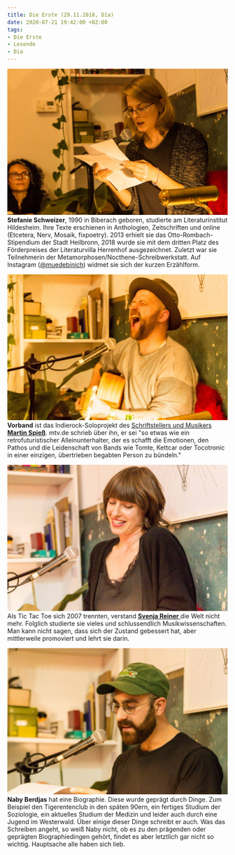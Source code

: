 ```yaml
---
title: Die Erste (29.11.2018, Día)
date: 2020-07-21 19:42:00 +02:00
tags:
- Die Erste
- Lesende
- Dia
---
```


![44136684_328855031001598_6870200029932421120_o.jpg](/uploads/44136684_328855031001598_6870200029932421120_o.jpg)**Stefanie Schweizer**, 1990 in Biberach geboren, studierte am Literaturinstitut Hildesheim. Ihre Texte erschienen in Anthologien, Zeitschriften und online (Etcetera, Nerv, Mosaik, fixpoetry). 2013 erhielt sie das Otto-Rombach-Stipendium der Stadt Heilbronn, 2018 wurde sie mit dem dritten Platz des Förderpreises der Literaturvilla Herrenhof ausgezeichnet. Zuletzt war sie Teilnehmerin der Metamorphosen/Nocthene-Schreibwerkstatt. Auf Instagram ([@muedebinich](https://www.instagram.com/muedebinich/)) widmet sie sich der kurzen Erzählform.

![44098146_328855297668238_3800396443156480000_o.jpg](/uploads/44098146_328855297668238_3800396443156480000_o.jpg)**Vorband** ist das Indierock-Soloprojekt des [Schriftstellers und Musikers ](http://www.martinspiess.com/)**[Martin Spieß](http://www.martinspiess.com/)**. mtv.de schrieb über ihn, er sei "so etwas wie ein retrofuturistischer Alleinunterhalter, der es schafft die Emotionen, den Pathos und die Leidenschaft von Bands wie Tomte, Kettcar oder Tocotronic in einer einzigen, übertrieben begabten Person zu bündeln."

![44255311_328855124334922_7196553579480481792_o.jpg](/uploads/44255311_328855124334922_7196553579480481792_o.jpg)Als Tic Tac Toe sich 2007 trennten, verstand **[Svenja Reiner](http://svenjareiner.de/)**[ ](http://svenjareiner.de/)die Welt nicht mehr. Folglich studierte sie vieles und schlussendlich Musikwissenschaften. Man kann nicht sagen, dass sich der Zustand gebessert hat, aber mittlerweile promoviert und lehrt sie darin.

![44131158_328855314334903_6320201683536183296_o.jpg](/uploads/44131158_328855314334903_6320201683536183296_o.jpg)**Naby Berdjas** hat eine Biographie. Diese wurde geprägt durch Dinge. Zum Beispiel den Tigerentenclub in den späten 90ern, ein fertiges Studium der Soziologie, ein aktuelles Studium der Medizin und leider auch durch eine Jugend im Westerwald. Über einige dieser Dinge schreibt er auch. Was das Schreiben angeht, so weiß Naby nicht, ob es zu den prägenden oder geprägten Biographiedingen gehört, findet es aber letztlich gar nicht so wichtig. Hauptsache alle haben sich lieb.